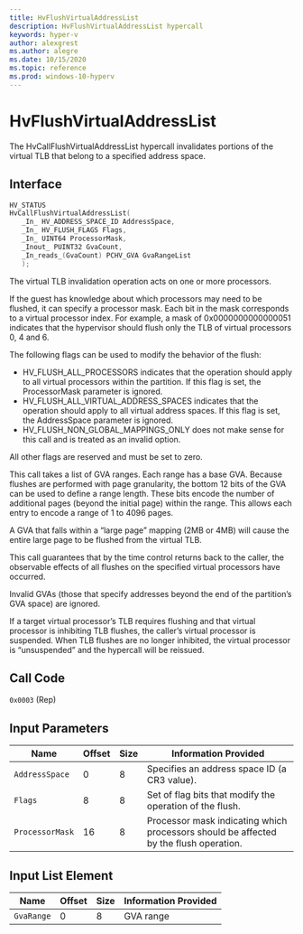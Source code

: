 ```yaml
---
title: HvFlushVirtualAddressList
description: HvFlushVirtualAddressList hypercall
keywords: hyper-v
author: alexgrest
ms.author: alegre
ms.date: 10/15/2020
ms.topic: reference
ms.prod: windows-10-hyperv
---
```


# HvFlushVirtualAddressList

The HvCallFlushVirtualAddressList hypercall invalidates portions of the virtual TLB that belong to a specified address space.

## Interface

 ```c
HV_STATUS
HvCallFlushVirtualAddressList(
    _In_ HV_ADDRESS_SPACE_ID AddressSpace,
    _In_ HV_FLUSH_FLAGS Flags,
    _In_ UINT64 ProcessorMask,
    _Inout_ PUINT32 GvaCount,
    _In_reads_(GvaCount) PCHV_GVA GvaRangeList
    );
 ```

The virtual TLB invalidation operation acts on one or more processors.

If the guest has knowledge about which processors may need to be flushed, it can specify a processor mask. Each bit in the mask corresponds to a virtual processor index. For example, a mask of 0x0000000000000051 indicates that the hypervisor should flush only the TLB of virtual processors 0, 4 and 6.

The following flags can be used to modify the behavior of the flush:

- HV_FLUSH_ALL_PROCESSORS indicates that the operation should apply to all virtual processors within the partition. If this flag is set, the ProcessorMask parameter is ignored.
- HV_FLUSH_ALL_VIRTUAL_ADDRESS_SPACES indicates that the operation should apply to all virtual address spaces. If this flag is set, the AddressSpace parameter is ignored.
- HV_FLUSH_NON_GLOBAL_MAPPINGS_ONLY does not make sense for this call and is treated as an invalid option.

All other flags are reserved and must be set to zero.

This call takes a list of GVA ranges. Each range has a base GVA. Because flushes are performed with page granularity, the bottom 12 bits of the GVA can be used to define a range length. These bits encode the number of additional pages (beyond the initial page) within the range. This allows each entry to encode a range of 1 to 4096 pages.

A GVA that falls within a “large page” mapping (2MB or 4MB) will cause the entire large page to be flushed from the virtual TLB.

This call guarantees that by the time control returns back to the caller, the observable effects of all flushes on the specified virtual processors have occurred.

Invalid GVAs (those that specify addresses beyond the end of the partition’s GVA space) are ignored.

If a target virtual processor’s TLB requires flushing and that virtual processor is inhibiting TLB flushes, the caller’s virtual processor is suspended. When TLB flushes are no longer inhibited, the virtual processor is “unsuspended” and the hypercall will be reissued.

## Call Code
`0x0003` (Rep)

## Input Parameters

| Name                    | Offset     | Size     | Information Provided                      |
|-------------------------|------------|----------|-------------------------------------------|
| `AddressSpace`          | 0          | 8        | Specifies an address space ID (a CR3 value). |
| `Flags`                 | 8          | 8        | Set of flag bits that modify the operation of the flush. |
| `ProcessorMask`         | 16         | 8        | Processor mask indicating which processors should be affected by the flush operation. |

## Input List Element

| Name                    | Offset     | Size     | Information Provided                      |
|-------------------------|------------|----------|-------------------------------------------|
| `GvaRange`              | 0          | 8        | GVA range                                 |
